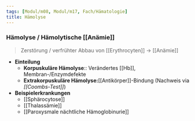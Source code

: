 ```yaml
---
tags: [Modul/m08, Modul/m17, Fach/Hämatologie]
title: Hämolyse
---
```

### Hämolyse / Hämolytische [[Anämie]] 

> Zerstörung / verfrühter Abbau von [[Erythrocyten]] → [[Anämie]]

- **Einteilung**
	- **Korpuskuläre Hämolyse**:: Verändertes [[Hb]], Membran-/Enzymdefekte
	- **Extrakorpuskuläre Hämolyse:**[[Antikörper]]-Bindung (Nachweis via *[[Coombs-Test]]*)
- **Beispielerkrankungen**
	- [[Sphärocytose]]
	- [[Thalassämie]]
	- [[Paroxysmale nächtliche Hämoglobinurie]]
